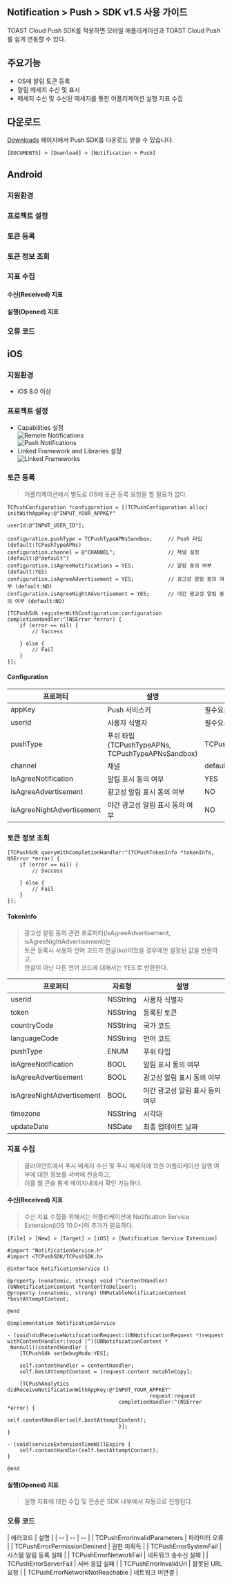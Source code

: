 ## Notification > Push > SDK v1.5 사용 가이드
TOAST Cloud Push SDK를 적용하면 모바일 애플리케이션과 TOAST Cloud Push를 쉽게 연동할 수 있다.

## 주요기능
* OS에 알림 토큰 등록
* 알림 메세지 수신 및 표시
* 메세지 수신 및 수신된 메세지를 통한 어플리케이션 실행 지표 수집

## 다운로드
[Downloads](http://docs.toast.com/ko/Download/) 페이지에서 Push SDK를  다운로드 받을 수 있습니다.
```
[DOCUMENTS] > [Download] > [Notification > Push]
```

## Android
### 지원환경

### 프로젝트 설정

### 토큰 등록
### 토큰 정보 조회
### 지표 수집
#### 수신(Received) 지표
#### 실행(Opened) 지표

### 오류 코드


## iOS
### 지원환경
* iOS 8.0 이상

### 프로젝트 설정
* Capabilities 설정<br/>
![Remote Notifications](http://static.toastoven.net/toastcloud/sdk/push/ios/settings_capabilities_1.png)<br/>
![Push Notifications](http://static.toastoven.net/toastcloud/sdk/push/ios/settings_capabilities_2.png)
* Linked Framework and Libraries 설정<br/>
![Linked Frameworks](http://static.toastoven.net/toastcloud/sdk/push/ios/settings_libraries.png)

### 토큰 등록
>어플리케이션에서 별도로 OS에 토큰 등록 요청을 할 필요가 없다.
```objc
TCPushConfiguration *configuration = [[TCPushConfiguration alloc] initWithAppKey:@"INPUT_YOUR_APPKEY"
                                                                          userId:@"INPUT_USER_ID"];

configuration.pushType = TCPushTypeAPNsSandbox;     // Push 타입 (default:TCPushTypeAPNs)
configuration.channel = @"CHANNEL";                 // 채널 설정 (default:@"default")
configuration.isAgreeNotifications = YES;           // 알림 동의 여부 (default:YES)
configuration.isAgreeAdvertisement = YES;           // 광고성 알림 동의 여부 (default:NO)
configuration.isAgreeNightAdvertisement = YES;      // 야간 광고성 알림 동의 여부 (default:NO)

[TCPushSdk registerWithConfiguration:configuration completionHandler:^(NSError *error) {
    if (error == nil) {
        // Success

    } else {
        // Fail
    }
}];
```

#### Configuration
| 프로퍼티 | 설명 | 기본값 |
| -- | -- | -- |
| appKey | Push 서비스키 | 필수요소 |
| userId | 사용자 식별자 | 필수요소 |
| pushType | 푸쉬 타입 (TCPushTypeAPNs, TCPushTypeAPNsSandbox) | TCPushTypeAPNs |
| channel | 채널 | default |
| isAgreeNotification | 알림 표시 동의 여부 | YES |
| isAgreeAdvertisement | 광고성 알림 표시 동의 여부 | NO |
| isAgreeNightAdvertisement | 야간 광고성 알림 표시 동의 여부 | NO |

### 토큰 정보 조회
```objc
[TCPushSdk queryWithCompletionHandler:^(TCPushTokenInfo *tokenInfo, NSError *error) {
    if (error == nil) {
        // Success

    } else {
        // Fail
    }
}];
```

#### TokenInfo
>광고성 알림 동의 관련 프로퍼티(isAgreeAdvertisement, isAgreeNightAdvertisement)는<br>
>토큰 등록시 사용자 언어 코드가 한글(ko)이었을 경우에만 설정된 값을 반환하고,<br>
>한글이 아닌 다른 언어 코드에 대해서는 YES 로 반환한다.

| 프로퍼티 | 자료형 | 설명 |
| -- | -- | -- |
| userId | NSString | 사용자 식별자 |
| token | NSString | 등록된 토큰 |
| countryCode | NSString | 국가 코드 |
| languageCode | NSString | 언어 코드 |
| pushType | ENUM | 푸쉬 타입 |
| isAgreeNotification | BOOL | 알림 표시 동의 여부 |
| isAgreeAdvertisement | BOOL | 광고성 알림 표시 동의 여부 |
| isAgreeNightAdvertisement | BOOL | 야간 광고성 알림 표시 동의 여부 |
| timezone | NSString | 시각대 |
| updateDate | NSDate | 최종 업데이트 날짜 |

### 지표 수집
>클라이언트에서 푸시 메세지 수신 및 푸시 메세지에 의한 어플리케이션 실행 여부에 대한 정보를 서버에 전송하고,<br>
>이를 웹 콘솔 통계 페이지내에서 확인 가능하다.

#### 수신(Received) 지표
>수신 지표 수집을 위해서는 어플리케이션에 Notification Service Extension(iOS 10.0+)의 추가가 필요하다.
```
[File] > [New] > [Target] > [iOS] > [Notification Service Extension]
```

```objc
#import "NotificationService.h"
#import <TCPushSDK/TCPushSDK.h>

@interface NotificationService ()

@property (nonatomic, strong) void (^contentHandler)(UNNotificationContent *contentToDeliver);
@property (nonatomic, strong) UNMutableNotificationContent *bestAttemptContent;

@end

@implementation NotificationService

- (void)didReceiveNotificationRequest:(UNNotificationRequest *)request withContentHandler:(void (^)(UNNotificationContent * _Nonnull))contentHandler {
    [TCPushSdk setDebugMode:YES];
    
    self.contentHandler = contentHandler;
    self.bestAttemptContent = [request.content mutableCopy];
    
    [TCPushAnalytics didReceiveNotificationWithAppKey:@"INPUT_YOUR_APPKEY"
                                              request:request
                                    completionHandler:^(NSError *error) {
                                        self.contentHandler(self.bestAttemptContent);
                                    }];
}

- (void)serviceExtensionTimeWillExpire {
    self.contentHandler(self.bestAttemptContent);
}

@end
```

#### 실행(Opened) 지표
>실행 지표에 대한 수집 및 전송은 SDK 내부에서 자동으로 진행된다.

### 오류 코드
| 에러코드 | 설명 |
| -- | -- | -- |
| TCPushErrorInvalidParameters | 파라미터 오류 |
| TCPushErrorPermissionDenined | 권한 미획득 |
| TCPushErrorSystemFail | 시스템 알림 등록 실패 |
| TCPushErrorNetworkFail | 네트워크 송수신 실패 |
| TCPushErrorServerFail | 서버 응답 실패 |
| TCPushErrorInvalidUrl | 잘못된 URL 요청 |
| TCPushErrorNetworkNotReachable | 네트워크 미연결 |